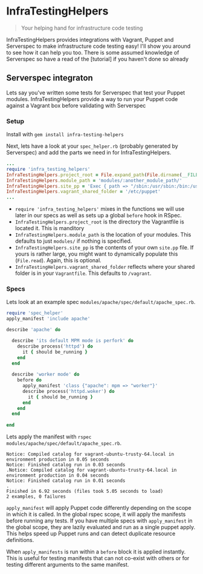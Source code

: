 # InfraTestingHelpers
> Your helping hand for infrastructure code testing

InfraTestingHelpers provides integrations with Vagrant, Puppet and Serverspec to make infrastructure code testing easy! I'll show you around to see how it can help you too. There is some assumed knowledge of Serverspec so have a read of the [tutorial] if you haven't done so already

## Serverspec integraton
Lets say you've written some tests for Serverspec that test your Puppet modules. InfraTestingHelpers provide a way to run your Puppet code against a Vagrant box before validating with Serverspec
### Setup
Install with `gem install infra-testing-helpers`

Next, lets have a look at your `spec_helper.rb` (probably generated by Serverspec) and add the parts we need in for InfraTestingHelpers.
```ruby
...
require 'infra_testing_helpers'
InfraTestingHelpers.project_root = File.expand_path(File.dirname(__FILE__) + '/../')
InfraTestingHelpers.module_path = 'modules/:another_module_path/'
InfraTestingHelpers.site_pp = 'Exec { path => "/sbin:/usr/sbin:/bin:/usr/bin" }'
InfraTestingHelpers.vagrant_shared_folder = '/etc/puppet'
...
```
- `require 'infra_testing_helpers'` mixes in the functions we will use later in our specs as well as sets up a global `before` hook in RSpec. 
- `InfraTestingHelpers.project_root` is the directory the Vagrantfile is located it. This is manditory
- `InfraTestingHelpers.module_path` is the location of your modules. This defaults to just `modules/` if nothing is specified. 
- `InfraTestingHelpers.site_pp` is the contents of your own `site.pp` file. If yours is rather large, you might want to dynamically populate this (`File.read`). Again, this is optional.
- `InfraTestingHelpers.vagrant_shared_folder` reflects where your shared folder is in your `Vagrantfile`. This defaults to `/vagrant`.

### Specs
Lets look at an example spec `modules/apache/spec/default/apache_spec.rb`.

``` ruby
require 'spec_helper'
apply_manifest 'include apache'

describe 'apache' do

  describe 'its default MPM mode is perfork' do
    describe process('httpd') do
      it { should be_running }
    end
  end
  
  describe 'worker mode' do
    before do
      apply_manifest 'class {"apache": mpm => "worker"}'
      describe process('httpd.woker') do
        it { should be_running }
      end
    end
  end
  
end
```

Lets apply the manifest with  `rspec modules/apache/spec/default/apache_spec.rb`.

```
Notice: Compiled catalog for vagrant-ubuntu-trusty-64.local in environment production in 0.05 seconds
Notice: Finished catalog run in 0.03 seconds
.Notice: Compiled catalog for vagrant-ubuntu-trusty-64.local in environment production in 0.04 seconds
Notice: Finished catalog run in 0.01 seconds
.
Finished in 6.92 seconds (files took 5.05 seconds to load)
2 examples, 0 failures
```

`apply_manifest` will apply Puppet code differently depending on the scope in which it is called. In the global rspec scope, it will apply the manifests before running any tests. If you have multiple specs with `apply_manifest` in the global scope, they are lazily evaluated and run as a single puppet apply. This helps speed up Puppet runs and can detect duplicate resource definitions.

When `apply_manifests` is run within a `before` block it is applied instantly. This is useful for testing manifests that can not co-exist with others or for testing different arguments to the same manifest.
